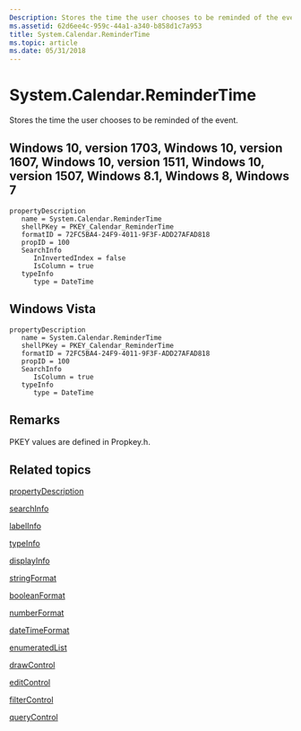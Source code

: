 ```yaml
---
Description: Stores the time the user chooses to be reminded of the event.
ms.assetid: 62d6ee4c-959c-44a1-a340-b858d1c7a953
title: System.Calendar.ReminderTime
ms.topic: article
ms.date: 05/31/2018
---
```


# System.Calendar.ReminderTime

Stores the time the user chooses to be reminded of the event.

## Windows 10, version 1703, Windows 10, version 1607, Windows 10, version 1511, Windows 10, version 1507, Windows 8.1, Windows 8, Windows 7

```
propertyDescription
   name = System.Calendar.ReminderTime
   shellPKey = PKEY_Calendar_ReminderTime
   formatID = 72FC5BA4-24F9-4011-9F3F-ADD27AFAD818
   propID = 100
   SearchInfo
      InInvertedIndex = false
      IsColumn = true
   typeInfo
      type = DateTime
```

## Windows Vista

```
propertyDescription
   name = System.Calendar.ReminderTime
   shellPKey = PKEY_Calendar_ReminderTime
   formatID = 72FC5BA4-24F9-4011-9F3F-ADD27AFAD818
   propID = 100
   SearchInfo
      IsColumn = true
   typeInfo
      type = DateTime
```

## Remarks

PKEY values are defined in Propkey.h.

## Related topics

<dl> <dt>

[propertyDescription](./propdesc-schema-propertydescription.md)
</dt> <dt>

[searchInfo](./propdesc-schema-searchinfo.md)
</dt> <dt>

[labelInfo](./propdesc-schema-labelinfo.md)
</dt> <dt>

[typeInfo](./propdesc-schema-typeinfo.md)
</dt> <dt>

[displayInfo](./propdesc-schema-displayinfo.md)
</dt> <dt>

[stringFormat](./propdesc-schema-stringformat.md)
</dt> <dt>

[booleanFormat](./propdesc-schema-booleanformat.md)
</dt> <dt>

[numberFormat](./propdesc-schema-numberformat.md)
</dt> <dt>

[dateTimeFormat](./propdesc-schema-datetimeformat.md)
</dt> <dt>

[enumeratedList](./propdesc-schema-enumeratedlist.md)
</dt> <dt>

[drawControl](./propdesc-schema-drawcontrol.md)
</dt> <dt>

[editControl](./propdesc-schema-editcontrol.md)
</dt> <dt>

[filterControl](./propdesc-schema-filtercontrol.md)
</dt> <dt>

[queryControl](./propdesc-schema-querycontrol.md)
</dt> </dl>

 

 